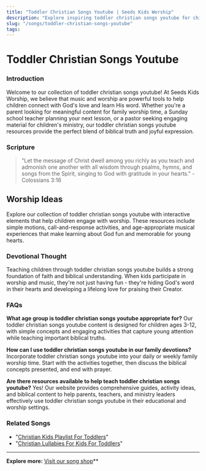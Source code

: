 ```yaml
---
title: "Toddler Christian Songs Youtube | Seeds Kids Worship"
description: "Explore inspiring toddler christian songs youtube for children's worship and faith development. Biblical music resources for families and ministry."
slug: "/songs/toddler-christian-songs-youtube"
tags:
---
```


# Toddler Christian Songs Youtube

### Introduction

Welcome to our collection of toddler christian songs youtube! At Seeds Kids Worship, we believe that music and worship are powerful tools to help children connect with God's love and learn His word. Whether you're a parent looking for meaningful content for family worship time, a Sunday school teacher planning your next lesson, or a pastor seeking engaging material for children's ministry, our toddler christian songs youtube resources provide the perfect blend of biblical truth and joyful expression.

### Scripture

> "Let the message of Christ dwell among you richly as you teach and admonish one another with all wisdom through psalms, hymns, and songs from the Spirit, singing to God with gratitude in your hearts." - Colossians 3:16

## Worship Ideas

Explore our collection of toddler christian songs youtube with interactive elements that help children engage with worship. These resources include simple motions, call-and-response activities, and age-appropriate musical experiences that make learning about God fun and memorable for young hearts.

### Devotional Thought

Teaching children through toddler christian songs youtube builds a strong foundation of faith and biblical understanding. When kids participate in worship and music, they're not just having fun - they're hiding God's word in their hearts and developing a lifelong love for praising their Creator.

### FAQs

**What age group is toddler christian songs youtube appropriate for?**
Our toddler christian songs youtube content is designed for children ages 3-12, with simple concepts and engaging activities that capture young attention while teaching important biblical truths.

**How can I use toddler christian songs youtube in our family devotions?**
Incorporate toddler christian songs youtube into your daily or weekly family worship time. Start with the activities together, then discuss the biblical concepts presented, and end with prayer.

**Are there resources available to help teach toddler christian songs youtube?**
Yes! Our website provides comprehensive guides, activity ideas, and biblical content to help parents, teachers, and ministry leaders effectively use toddler christian songs youtube in their educational and worship settings.

### Related Songs

- "[Christian Kids Playlist For Toddlers](/songs/christian-kids-playlist-for-toddlers/)"
- "[Christian Lullabies For Kids For Toddlers](/songs/christian-lullabies-for-kids-for-toddlers/)"

---

**Explore more:** [Visit our song shop](https://seedskidsworship.com/shop)**

<!-- Schema Markup -->
<script type="application/ld+json">
{
  "@context": "https://schema.org",
  "@type": "MusicRecording",
  "name": "Toddler Christian Songs Youtube",
  "byArtist": {
    "@type": "MusicGroup",
    "name": "Seeds Kids Worship"
  },
  "isFamilyFriendly": true,
  "url": "https://seedskidsworship.com/songs/toddler-christian-songs-youtube/"
}
</script>